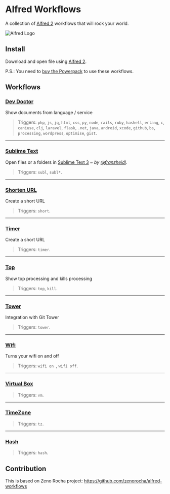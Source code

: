 # Alfred Workflows

A collection of [Alfred 2](http://www.alfredapp.com/) workflows that will rock your world.

![Alfred Logo](https://cloud.githubusercontent.com/assets/398893/3528722/5b5b30c6-0792-11e4-956d-750ac3a00bd8.png)

## Install

Download and open file using [Alfred 2](http://www.alfredapp.com/).

P.S.: You need to [buy the Powerpack](https://buy.alfredapp.com/) to use these workflows.

## Workflows


### [Dev Doctor](http://wemakeawesomesh.it/alfred-dev-doctor)
Show documents from language / service

> Triggers: `php`, `js`, `jq`, `html`, `css`, `py`, `node`, `rails`, `ruby`, `haskell`, `erlang`, `c`, `caniuse`, `clj`, `laravel`, `flask`, `.net`, `java`, `android`, `xcode`, `github`, `bs`, `processing`, `wordpress`, `optimise`, `gist`.


- - - 


### [Sublime Text](https://github.com/franzheidl/alfred-workflows/tree/master/open-with-sublime-text)

Open files or a folders in [Sublime Text 3](http://www.sublimetext.com/3) ~ *by [@franzheidl](https://github.com/franzheidl/).*

> Triggers: `subl`, `subl*`.


- - - 




### [Shorten URL](https://zlz.im/)
Create a short URL

> Triggers: `short`.


- - - 



### [Timer](http://www.pepsin.me)
Create a short URL

> Triggers: `timer`.


- - - 


### [Top](http://www.pepsin.me)
Show top processing and kills processing

> Triggers: `top`, `kill`.


- - - 



### [Tower](https://github.com/cjlucas/tower-alfred-workflow)
Integration with Git Tower

> Triggers: `tower`.


- - -



### [Wifi]()
Turns your wifi on and off

> Triggers: `wifi on `, `wifi off`.


- - - 


### [Virtual Box](https://github.com/aiyodk/Alfred-Extensions/tree/master/AlfredApp_2.x/VirtualBox-Control)

> Triggers: `vm`.


- - - 

### [TimeZone](http://geekzone.philosophicalzombie.net/post/45823505821/alfred-workflow-timezones-a-customizable-world)

> Triggers: `tz`.


- - - 


### [Hash](https://github.com/willfarrell/alfred-hash-workflow)

> Triggers: `hash`.







## Contribution

This is based on Zeno Rocha project: <https://github.com/zenorocha/alfred-workflows>


